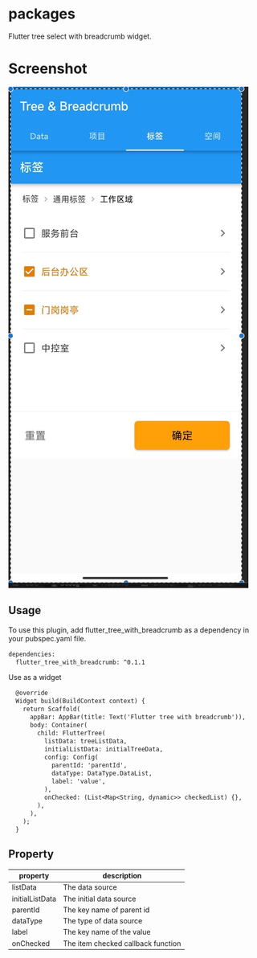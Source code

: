 # packages

Flutter tree select with breadcrumb widget.

# Screenshot

![flutter_tree_with_breadcrumb](screenshot/1661495160371.jpg)

## Usage
To use this plugin, add flutter_tree_with_breadcrumb as a dependency in your pubspec.yaml file.
```
dependencies:
  flutter_tree_with_breadcrumb: ^0.1.1
```
Use as a widget
```
  @override
  Widget build(BuildContext context) {
    return Scaffold(
      appBar: AppBar(title: Text('Flutter tree with breadcrumb')),
      body: Container(
        child: FlutterTree(
          listData: treeListData,
          initialListData: initialTreeData,
          config: Config(
            parentId: 'parentId',
            dataType: DataType.DataList,
            label: 'value',
          ),
          onChecked: (List<Map<String, dynamic>> checkedList) {},
        ),
      ),
    );
  }
```

## Property
| property | description |
| --- | --- |
| listData | The data source |
| initialListData | The initial data source |
| parentId | The key name of parent id |
| dataType | The type of data source |
| label | The key name of the value |
| onChecked | The item checked callback function |
